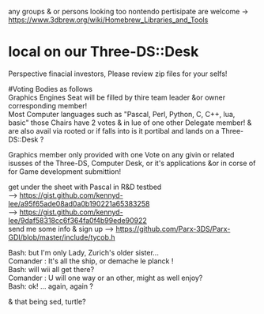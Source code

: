 any groups & or persons looking too nontendo pertisipate are welcome 
-> https://www.3dbrew.org/wiki/Homebrew_Libraries_and_Tools
  
# local on our Three-DS::Desk
Perspective finacial investors, Please review zip files for your selfs!   
  
#Voting Bodies as follows  
Graphics Engines Seat will be filled by thire team leader &or owner corresponding member!    
Most Computer languages such as "Pascal, Perl, Python, C, C++, lua, basic" those Chairs have 2 votes & in lue of one other Delegate member! & are also avail via rooted or if falls into is it portibal and lands on a Three-DS::Desk ? 

Graphics member only provided with one Vote on any givin or related isusses of the Three-DS, Computer 
Desk, or it's applications &or in corse of for Game development submittion!

get under the sheet with Pascal in R&D testbed   
--> https://gist.github.com/kennyd-lee/a95f65ade08ad0a0b190221a65383258   
--> https://gist.github.com/kennyd-lee/9daf58318cc6f364fa0f4b99ede90922   
send me some info & sign up --> https://github.com/Parx-3DS/Parx-GDI/blob/master/include/tycob.h   

Bash: but I'm only Lady, Zurich's older sister...   
Comander : It's all the ship, or demache le planck !    
Bash: will wii all get there?   
Comander : U will one way or an other, might as well enjoy?    
Bash: ok! ... again, again ?  

& that being sed, turtle?
